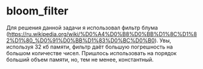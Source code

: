 # bloom_filter

Для решения данной задачи я использовал фильтр блума (https://ru.wikipedia.org/wiki/%D0%A4%D0%B8%D0%BB%D1%8C%D1%82%D1%80_%D0%91%D0%BB%D1%83%D0%BC%D0%B0). Увы, используя 32 кб памяти, фильтр даёт большую погрешность на большом
количестве чисел. Пришлось использовать на порядок больший объем памяти, но, тем не менее, константный.

